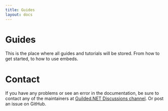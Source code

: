 ```yaml
---
title: Guides
layout: docs
---
```


# Guides

This is the place where all guides and tutorials will be stored. From how to get started, to how to use embeds.

# Contact

If you have any problems or see an error in the documentation, be sure to contact any of the maintainers at [Guilded.NET Discussions channel](https://www.guilded.gg/guilded-api/groups/aDk5j9Jz/channels/8c247143-2009-415b-ab99-97912c0685bc/announcements). Or post an issue on GitHub.
